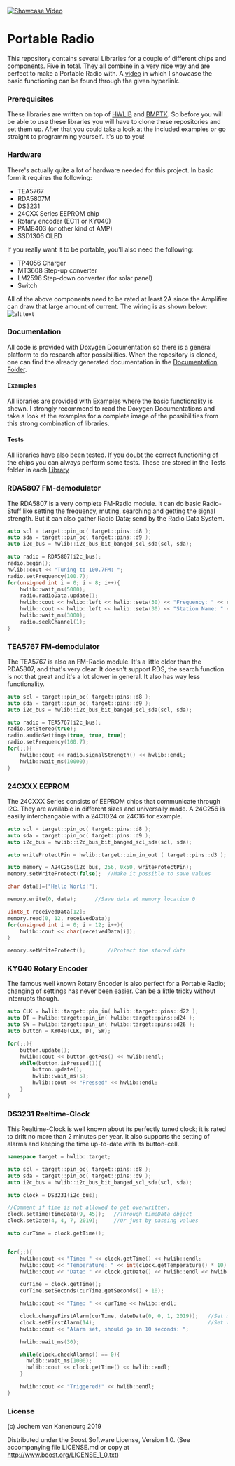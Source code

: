 [![Showcase Video](/Deliverables/ThumbnailVideo.jpg)](https://www.youtube.com/watch?v=6c8df05tsIs)
# Portable Radio
This repository contains several Libraries for a couple of different chips and components. Five in total. They all combine in a very nice way and are perfect to make a Portable Radio with. A [video](https://www.youtube.com/watch?v=6c8df05tsIs "Portable Radio Showcase") in which I showcase the basic functioning can be found through the given hyperlink.
### Prerequisites
These libraries are written on top of [HWLIB](https://github.com/wovo/hwlib) and [BMPTK](https://github.com/wovo/bmptk). So before you will be able to use these libraries you will have to clone these repositories and set them up. After that you could take a look at the included examples or go straight to programming yourself. It's up to you!
### Hardware
There's actually quite a lot of hardware needed for this project. In basic form it requires the following:
- TEA5767
- RDA5807M
- DS3231
- 24CXX Series EEPROM chip
- Rotary encoder (EC11 or KY040)
- PAM8403 (or other kind of AMP)
- SSD1306 OLED

If you really want it to be portable, you'll also need the following:
- TP4056 Charger
- MT3608 Step-up converter
- LM2596 Step-down converter (for solar panel)
- Switch

All of the above components need to be rated at least 2A since the Amplifier can draw that large amount of current. The wiring is as shown below:
![alt text](/Deliverables/WiringDiagram.PNG "Wiring Diagram")

### Documentation
All code is provided with Doxygen Documentation so there is a general platform to do research after possibilities. When the repository is cloned, one can find the already generated documentation in the [Documentation Folder](/Documentation).
#### Examples
All libraries are provided with [Examples](/Examples) where the basic functionality is shown. I strongly recommend to read the Doxygen Documentations and take a look at the examples for a complete image of the possibilities from this strong combination of libraries.
#### Tests
All libraries have also been tested. If you doubt the correct functioning of the chips you can always perform some tests. These are stored in the Tests folder in each [Library](/Library)
### RDA5807 FM-demodulator
The RDA5807 is a very complete FM-Radio module. It can do basic Radio-Stuff like setting the frequency, muting, searching and getting the signal strength. But it can also gather Radio Data; send by the Radio Data System.
```C++
auto scl = target::pin_oc( target::pins::d8 );
auto sda = target::pin_oc( target::pins::d9 );
auto i2c_bus = hwlib::i2c_bus_bit_banged_scl_sda(scl, sda);

auto radio = RDA5807(i2c_bus);
radio.begin();
hwlib::cout << "Tuning to 100.7FM: ";
radio.setFrequency(100.7);
for(unsigned int i = 0; i < 8; i++){
    hwlib::wait_ms(5000);
    radio.radioData.update();
    hwlib::cout << hwlib::left << hwlib::setw(30) << "Frequency: " << radio.getIntFrequency() << hwlib::endl;
    hwlib::cout << hwlib::left << hwlib::setw(30) << "Station Name: " << radio.radioData.stationName() << hwlib::endl;
    hwlib::wait_ms(3000);
    radio.seekChannel(1);
}
```
### TEA5767 FM-demodulator
The TEA5767 is also an FM-Radio module. It's a little older than the RDA5807, and that's very clear. It doesn't support RDS, the search function is not that great and it's a lot slower in general. It also has way less functionality.
```C++
auto scl = target::pin_oc( target::pins::d8 );
auto sda = target::pin_oc( target::pins::d9 );
auto i2c_bus = hwlib::i2c_bus_bit_banged_scl_sda(scl, sda);

auto radio = TEA5767(i2c_bus);
radio.setStereo(true);
radio.audioSettings(true, true, true);
radio.setFrequency(100.7);
for(;;){
    hwlib::cout << radio.signalStrength() << hwlib::endl;
    hwlib::wait_ms(10000);
}
```
### 24CXXX EEPROM
The 24CXXX Series consists of EEPROM chips that communicate through I2C. They are available in different sizes and universally made. A 24C256 is easilly interchangable with a 24C1024 or 24C16 for example.
```C++
auto scl = target::pin_oc( target::pins::d8 );
auto sda = target::pin_oc( target::pins::d9 );
auto i2c_bus = hwlib::i2c_bus_bit_banged_scl_sda(scl, sda);

auto writeProtectPin = hwlib::target::pin_in_out ( target::pins::d3 );

auto memory = A24C256(i2c_bus, 256, 0x50, writeProtectPin);
memory.setWriteProtect(false);  //Make it possible to save values

char data[]={"Hello World!"};

memory.write(0, data);      //Save data at memory location 0

uint8_t receivedData[12];
memory.read(0, 12, receivedData);
for(unsigned int i = 0; i < 12; i++){
    hwlib::cout << char(receivedData[i]);
}

memory.setWriteProtect();       //Protect the stored data
```
### KY040 Rotary Encoder
The famous well known Rotary Encoder is also perfect for a Portable Radio; changing of settings has never been easier. Can be a little tricky without interrupts though.
```C++
auto CLK = hwlib::target::pin_in( hwlib::target::pins::d22 );
auto DT = hwlib::target::pin_in( hwlib::target::pins::d24 );
auto SW = hwlib::target::pin_in( hwlib::target::pins::d26 );
auto button = KY040(CLK, DT, SW);

for(;;){
    button.update();
    hwlib::cout << button.getPos() << hwlib::endl;
    while(button.isPressed()){
        button.update();
        hwlib::wait_ms(5);
        hwlib::cout << "Pressed" << hwlib::endl;
    }
}
```
### DS3231 Realtime-Clock
This Realtime-Clock is well known about its perfectly tuned clock; it is rated to drift no more than 2 minutes per year. It also supports the setting of alarms and keeping the time up-to-date with its button-cell.
```C++
namespace target = hwlib::target;

auto scl = target::pin_oc( target::pins::d8 );
auto sda = target::pin_oc( target::pins::d9 );
auto i2c_bus = hwlib::i2c_bus_bit_banged_scl_sda(scl, sda);

auto clock = DS3231(i2c_bus);

//Comment if time is not allowed to get overwritten.
clock.setTime(timeData(9, 45));   //Through timeData object
clock.setDate(4, 4, 7, 2019);     //Or just by passing values

auto curTime = clock.getTime();


for(;;){
    hwlib::cout << "Time: " << clock.getTime() << hwlib::endl;
    hwlib::cout << "Temperature: " << int(clock.getTemperature() * 10) << hwlib::endl;
    hwlib::cout << "Date: " << clock.getDate() << hwlib::endl << hwlib::endl;

    curTime = clock.getTime();
    curTime.setSeconds(curTime.getSeconds() + 10);

    hwlib::cout << "Time: " << curTime << hwlib::endl;

    clock.changeFirstAlarm(curTime, dateData(0, 0, 1, 2019));   //Set moment when alarm should trigger
    clock.setFirstAlarm(14);                                    //Set what values have to match; specified in documentation.
    hwlib::cout << "Alarm set, should go in 10 seconds: ";

    hwlib::wait_ms(30);

    while(clock.checkAlarms() == 0){
      hwlib::wait_ms(1000);
      hwlib::cout << clock.getTime() << hwlib::endl;
    }

    hwlib::cout << "Triggered!" << hwlib::endl;
}
  ```
### License
(c) Jochem van Kanenburg 2019

Distributed under the Boost Software License, Version 1.0. (See accompanying file LICENSE.md or copy at http://www.boost.org/LICENSE_1_0.txt)
